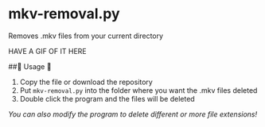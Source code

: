 # mkv-removal.py
Removes .mkv files from your current directory

HAVE A GIF OF IT HERE

##👀 Usage 👀
1. Copy the file or download the repository
2. Put `mkv-removal.py` into the folder where you want the .mkv files deleted
3. Double click the program and the files will be deleted

*You can also modify the program to delete different or more file extensions!*
